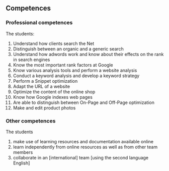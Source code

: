 ## Competences

### Professional competences

The students:

1. Understand how clients search the Net
2. Distinguish between an organic and a generic search
3. Understand how adwords work and know about their effects on the rank in search engines
4. Know the most important rank factors at Google
5. Know various analysis tools and perform a website analysis
6. Conduct a keyword analysis and develop a keyword strategy
7. Perform a Snippet optimization
8. Adapt the URL of a website
9. Optimize the content of the online shop
10. Know how Google indexes web pages
11. Are able to distinguish between On-Page and Off-Page optimization
12. Make and edit product photos

### Other competences

The students

1. make use of learning resources and documentation available online
2. learn independently from online resources as well as from other team members
3. collaborate in an \[international\] team \[using the second language English\]




